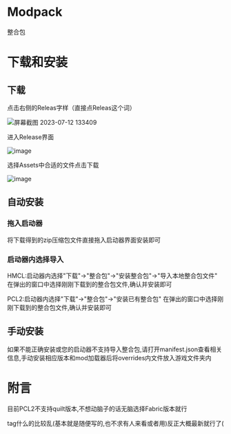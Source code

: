 # Modpack
整合包
# 下载和安装
## 下载
点击右侧的Releas字样（直接点Releas这个词）

![屏幕截图 2023-07-12 133409](https://github.com/MC-luoluo/Modpack/assets/113677351/e347f88d-0cd6-487f-9e99-ff4c631f2b72)

进入Release界面

![image](https://github.com/MC-luoluo/Modpack/assets/113677351/1fb6601e-3dda-44c8-85b7-9340fd0c7b02)

选择Assets中合适的文件点击下载

![image](https://github.com/MC-luoluo/Modpack/assets/113677351/67fb7a4c-6f20-4d48-ad8b-f355297ed4be)

## 自动安装
### 拖入启动器
将下载得到的zip压缩包文件直接拖入启动器界面安装即可
### 启动器内选择导入
HMCL:启动器内选择"下载"->"整合包"->"安装整合包"->"导入本地整合包文件"
在弹出的窗口中选择刚刚下载到的整合包文件,确认并安装即可

PCL2:启动器内选择"下载"->"整合包"->"安装已有整合包"
在弹出的窗口中选择刚刚下载到的整合包文件,确认并安装即可
## 手动安装
如果不能正确安装或您的启动器不支持导入整合包,请打开manifest.json查看相关信息,手动安装相应版本和mod加载器后将overrides内文件放入游戏文件夹内

# 附言
目前PCL2不支持quilt版本,不想动脑子的话无脑选择Fabric版本就行

tag什么的比较乱(基本就是随便写的,也不求有人来看或者用)反正大概最新就行了(
